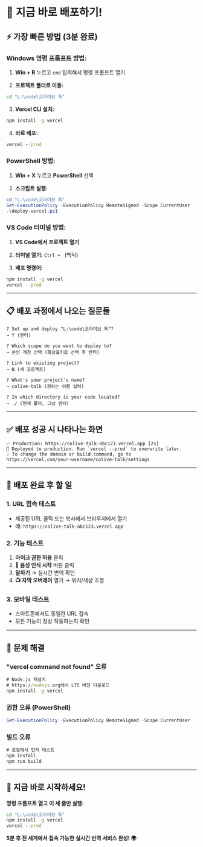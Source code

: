 # 🚀 지금 바로 배포하기!

## ⚡ **가장 빠른 방법 (3분 완료)**

### **Windows 명령 프롬프트 방법:**

1. **Win + R** 누르고 `cmd` 입력해서 명령 프롬프트 열기

2. **프로젝트 폴더로 이동:**
```cmd
cd "L:\code\코라이브 톡"
```

3. **Vercel CLI 설치:**
```cmd
npm install -g vercel
```

4. **바로 배포:**
```cmd
vercel --prod
```

### **PowerShell 방법:**

1. **Win + X** 누르고 **PowerShell** 선택

2. **스크립트 실행:**
```powershell
cd "L:\code\코라이브 톡"
Set-ExecutionPolicy -ExecutionPolicy RemoteSigned -Scope CurrentUser
.\deploy-vercel.ps1
```

### **VS Code 터미널 방법:**

1. **VS Code에서 프로젝트 열기**

2. **터미널 열기:** `Ctrl + ` (백틱)

3. **배포 명령어:**
```bash
npm install -g vercel
vercel --prod
```

---

## 📋 **배포 과정에서 나오는 질문들**

```
? Set up and deploy "L:\code\코라이브 톡"? 
→ Y (엔터)

? Which scope do you want to deploy to? 
→ 본인 계정 선택 (화살표키로 선택 후 엔터)

? Link to existing project? 
→ N (새 프로젝트)

? What's your project's name? 
→ colive-talk (원하는 이름 입력)

? In which directory is your code located? 
→ ./ (현재 폴더, 그냥 엔터)
```

---

## ✅ **배포 성공 시 나타나는 화면**

```
✅ Production: https://colive-talk-abc123.vercel.app [2s]
📝 Deployed to production. Run `vercel --prod` to overwrite later.
💡 To change the domain or build command, go to https://vercel.com/your-username/colive-talk/settings
```

---

## 🎯 **배포 완료 후 할 일**

### **1. URL 접속 테스트**
- 제공된 URL 클릭 또는 복사해서 브라우저에서 열기
- 예: `https://colive-talk-abc123.vercel.app`

### **2. 기능 테스트**
1. **마이크 권한 허용** 클릭
2. **🎤 음성 인식 시작** 버튼 클릭  
3. **말하기** → 실시간 번역 확인
4. **📺 자막 오버레이** 열기 → 위치/색상 조정

### **3. 모바일 테스트**
- 스마트폰에서도 동일한 URL 접속
- 모든 기능이 정상 작동하는지 확인

---

## 🔧 **문제 해결**

### **"vercel command not found" 오류**
```cmd
# Node.js 재설치
# https://nodejs.org에서 LTS 버전 다운로드
npm install -g vercel
```

### **권한 오류 (PowerShell)**
```powershell
Set-ExecutionPolicy -ExecutionPolicy RemoteSigned -Scope CurrentUser
```

### **빌드 오류**
```cmd
# 로컬에서 먼저 테스트
npm install
npm run build
```

---

## 🎉 **지금 바로 시작하세요!**

**명령 프롬프트 열고 이 세 줄만 실행:**

```cmd
cd "L:\code\코라이브 톡"
npm install -g vercel
vercel --prod
```

**5분 후 전 세계에서 접속 가능한 실시간 번역 서비스 완성! 🌍**